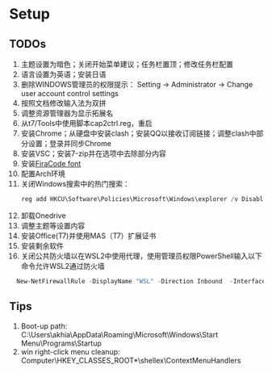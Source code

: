 # Setup

## TODOs

1. 主题设置为暗色；关闭开始菜单建议；任务栏置顶；修改任务栏配置
2. 语言设置为英语；安装日语
3. 删除WINDOWS管理员的权限提示：
  Setting -> Administrator -> Change user account control settings
4. 按照文档修改输入法为双拼
5. 调整资源管理器为显示拓展名
6. 从t7/Tools中使用脚本cap2ctrl.reg，重启
7. 安装Chrome；从硬盘中安装clash；安装QQ以接收订阅链接；调整clash中部分设置；登录并同步Chrome
8. 安装VSC；安装7-zip并在选项中去除部分内容
9. 安装[FiraCode font](https://github.com/tonsky/FiraCode/releases)
10. 配置Arch环境
11. 关闭Windows搜索中的热门搜索：
    ```PowerShell
    reg add HKCU\Software\Policies\Microsoft\Windows\explorer /v DisableSearchBoxSuggestions /t reg_dword /d 1 /f  ```
12. 卸载Onedrive
13. 调整主题等设置内容
14. 安装Office(T7)并使用MAS（T7）扩展证书
15. 安装剩余软件
16. 关闭公共防火墙以在WSL2中使用代理，使用管理员权限PowerShell输入以下命令允许WSL2通过防火墙
  ```PowerShell
    New-NetFirewallRule -DisplayName "WSL" -Direction Inbound  -InterfaceAlias "vEthernet (WSL)"  -Action Allow
  ```

## Tips

1. Boot-up path: C:\Users\akhia\AppData\Roaming\Microsoft\Windows\Start Menu\Programs\Startup
2. win right-click menu cleanup: Computer\HKEY_CLASSES_ROOT\*\shellex\ContextMenuHandlers